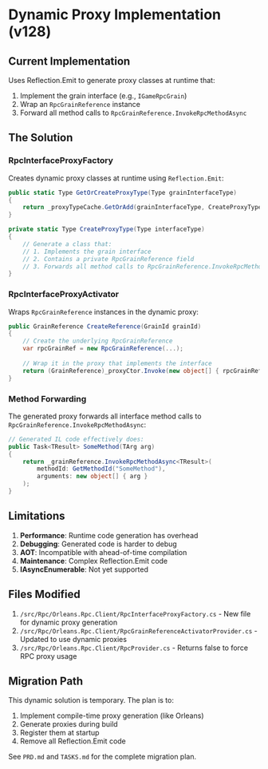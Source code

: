 # Dynamic Proxy Implementation (v128)

## Current Implementation

Uses Reflection.Emit to generate proxy classes at runtime that:
1. Implement the grain interface (e.g., `IGameRpcGrain`)
2. Wrap an `RpcGrainReference` instance
3. Forward all method calls to `RpcGrainReference.InvokeRpcMethodAsync`

## The Solution

### RpcInterfaceProxyFactory

Creates dynamic proxy classes at runtime using `Reflection.Emit`:

```csharp
public static Type GetOrCreateProxyType(Type grainInterfaceType)
{
    return _proxyTypeCache.GetOrAdd(grainInterfaceType, CreateProxyType);
}

private static Type CreateProxyType(Type interfaceType)
{
    // Generate a class that:
    // 1. Implements the grain interface
    // 2. Contains a private RpcGrainReference field
    // 3. Forwards all method calls to RpcGrainReference.InvokeRpcMethodAsync
}
```

### RpcInterfaceProxyActivator

Wraps `RpcGrainReference` instances in the dynamic proxy:

```csharp
public GrainReference CreateReference(GrainId grainId)
{
    // Create the underlying RpcGrainReference
    var rpcGrainRef = new RpcGrainReference(...);
    
    // Wrap it in the proxy that implements the interface
    return (GrainReference)_proxyCtor.Invoke(new object[] { rpcGrainRef });
}
```

### Method Forwarding

The generated proxy forwards all interface method calls to `RpcGrainReference.InvokeRpcMethodAsync`:

```csharp
// Generated IL code effectively does:
public Task<TResult> SomeMethod(TArg arg)
{
    return _grainReference.InvokeRpcMethodAsync<TResult>(
        methodId: GetMethodId("SomeMethod"),
        arguments: new object[] { arg }
    );
}
```

## Limitations

1. **Performance**: Runtime code generation has overhead
2. **Debugging**: Generated code is harder to debug
3. **AOT**: Incompatible with ahead-of-time compilation
4. **Maintenance**: Complex Reflection.Emit code
5. **IAsyncEnumerable**: Not yet supported

## Files Modified

1. `/src/Rpc/Orleans.Rpc.Client/RpcInterfaceProxyFactory.cs` - New file for dynamic proxy generation
2. `/src/Rpc/Orleans.Rpc.Client/RpcGrainReferenceActivatorProvider.cs` - Updated to use dynamic proxies
3. `/src/Rpc/Orleans.Rpc.Client/RpcProvider.cs` - Returns false to force RPC proxy usage

## Migration Path

This dynamic solution is temporary. The plan is to:
1. Implement compile-time proxy generation (like Orleans)
2. Generate proxies during build
3. Register them at startup
4. Remove all Reflection.Emit code

See `PRD.md` and `TASKS.md` for the complete migration plan.